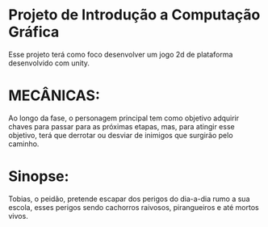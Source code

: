 # Projeto de Introdução a Computação Gráfica
Esse projeto terá como foco desenvolver um jogo 2d de plataforma desenvolvido com unity.
# MECÂNICAS: 
Ao longo da fase, o personagem principal tem como objetivo adquirir chaves para passar para as próximas etapas, mas, para atingir esse objetivo, terá que derrotar ou desviar de inimigos que surgirão pelo caminho. 
# Sinopse: 
Tobias, o peidão, pretende escapar dos perigos do dia-a-dia rumo a sua escola, esses perigos sendo cachorros raivosos, pirangueiros e até mortos vivos.

